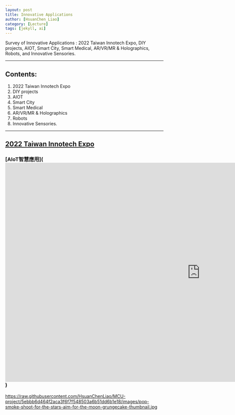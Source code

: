 ```yaml
---
layout: post
title: Innovative Applications
author: [HsuanChen_Liao]
category: [Lecture]
tags: [jekyll, ai]
---
```


Survey of Innovative Applications : 2022 Taiwan Innotech Expo, DIY projects, AIOT, Smart City, Smart Medical, AR/VR/MR & Holographics, Robots, and Innovative Sensories.

---
## Contents:
1. 2022 Taiwan Innotech Expo
2. DIY projects
3. AIOT
4. Smart City
5. Smart Medical
6. AR/VR/MR & Holographics
7. Robots
8. Innovative Sensories.

---
## [2022 Taiwan Innotech Expo](https://cloudcdn.taiwantradeshows.com.tw/2022/inst/showarea/index.html)

### [AIoT智慧應用](<iframe width="1239" height="697" src="https://www.youtube.com/embed/N81wcMWzs1A" title="NBA的黑耶穌，究竟是什麼時候，全世界承認了Michael Jordan籃球上帝的地位？原來早在這一場比賽結束，全世界都被他打服了！" frameborder="0" allow="accelerometer; autoplay; clipboard-write; encrypted-media; gyroscope; picture-in-picture; web-share" allowfullscreen></iframe>)
https://raw.githubusercontent.com/HsuanChenLiao/MCU-project/5ebbb6d464f2aca3f6f7f548503a6b51dd6b1e18/images/pop-smoke-shoot-for-the-stars-aim-for-the-moon-grungecake-thumbnail.jpg


